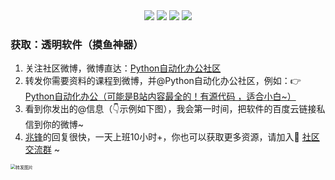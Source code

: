 <div align="center">
    <a href="https://github.com/zhaofeng092/python_auto_office"> <img src="https://badgen.net/badge/Github/%E7%A8%8B%E5%BA%8F%E5%91%98?icon=github&color=red"></a>
    <a href="http://t.cn/A6Gkrbzw"> <img src="https://badgen.net/badge/follow/%E5%85%AC%E4%BC%97%E5%8F%B7?icon=rss&color=green"></a>
    <a href="https://space.bilibili.com/259649365"> <img src="https://badgen.net/badge/pick/B%E7%AB%99?icon=dependabot&color=blue"></a>
    <a href="https://mp.weixin.qq.com/s/CadAaJUTUlXmTxJAjFUfPQ"> <img src="https://badgen.net/badge/join/%E4%BA%A4%E6%B5%81%E7%BE%A4?icon=atom&color=yellow"></a>
</div>


### 获取：透明软件（摸鱼神器）

1. 关注社区微博，微博直达：[Python自动化办公社区](https://weibo.com/u/7411061007)
2. 转发你需要资料的课程到微博，并@Python自动化办公社区，例如：👉 [Python自动化办公（可能是B站内容最全的！有源代码 ，适合小白~）](https://www.bilibili.com/video/BV1y54y1i78U)
3. 看到你发出的@信息（👇示例如下图），我会第一时间，把软件的百度云链接私信到你的微博~
4. [兆锋](https://mp.weixin.qq.com/s/UrJ5PkRWYydaajGetUqFYQ)的回复很快，一天上班10小时+，你也可以获取更多资源，请加入🚸 [社区交流群](https://mp.weixin.qq.com/s/6cR5fMSCtdI5sJdWiDwhOA) ~



<img src="https://img-blog.csdnimg.cn/20210128215805915.png?x-oss-process=image/watermark,type_ZmFuZ3poZW5naGVpdGk,shadow_10,text_aHR0cHM6Ly9ibG9nLmNzZG4ubmV0L3dlaXhpbl80MjMyMTUxNw==,size_16,color_FFFFFF,t_70" alt="转发图片" style="zoom:50%;" />